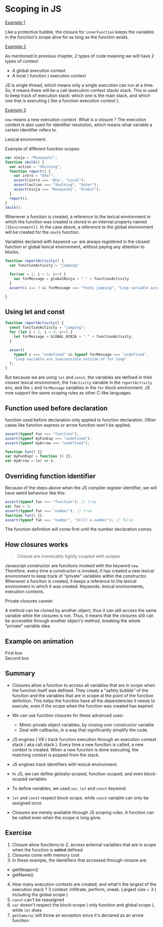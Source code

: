 # Scoping in JS

[Example 1](./ex1.js)

Like a protective bubble, the closure for `innerFunction` keeps the variables in the function's scope alive for as long as the function exists.

[Example 2](./ex2.js)

As mentioned in previous chapter, 2 types of code meaning we will have 2 types of context:

- A global execution context
- A local ( function ) execution context

JS is single thread, which means only a single execution can run at a time. So, it means there will be a call (execution context stack) stack. This is used to keep track of execution stack: which one is the main stack, and which one that is executing ( like a function execution context ).

[Example 3](./ex3.js)

`new` means a new execution context. What is a closure ? The execution context is also used for identifier resolution, which means what variable a certain identifier refers to.

Lexical environment.

Example of different function scopes:

```javascript
var ninja = "Muneyoshi";
function skulk() {
  var action = "Skulking";
  function report() {
    var intro = "Aha!";
    assert(intro === "Aha", "Local");
    assert(action === "Skulking", "Outer");
    assert(ninja === "Muneyoshi", "Global");
  }
  report();
}
skulk();
```

Whenever a function is created, a reference to the lexical environment in which the function was created is stored in an internal property named `[[Environment]]`. In the case above, a reference to the global environment will be created for the `skulk` function.

Variables declared with keyword `var` are always registered in the closest function or global lexical environment, without paying any attention to blocks.

```javascript
function reportActivity() {
  var functionActivity = "jumping"

  for(var = 1; i < 3; i++) {
    var forMessage = globalNinja + " " + functionActivity
  }
  assert(i === 3 && forMessage === "Yoshi jumping", "Loop variable accessible outside of for loop")

}
```

## Using let and const

```javascript
function reportActivity() {
  const functionActivity = "jumping";
  for (let i = 1; i < 3; i++) {
    let forMessage = GLOBAL_NINJA + " " + functionActivity;
  }

  assert(
    typeof i === "undefined" && typeof forMessage === "undefined",
    "Loop variable are inaccessible outside of for loop"
  );
}
```

But because we are using `let` and `const`, the variables are defined in their closest lexical environment, the `fnActivity` variable in the `reportActivity` env, and the `i` and `forMessage` variables in the `for` block environment. JS now support the same scoping rules as other C-like languages.

## Function used before declaration

function used before declaration only applied to function declaration. Other cases like function express or arrow function won't be applied.

```javascript
assert(typeof fun === "function");
assert(typeof myFunExp === "undefined");
assert(typeof myArrow === "undefined");

function fun() {}
var myFunExpr = function () {};
var myArrow = (x) => x;
```

## Overriding function identifier

Because of the steps above when the JS compiler register identifier, we will have weird behaviour like this:

```javascript
assert(typeof fun === "function"); // true
var fun = 3;
assert(typeof fun === "number"); // true
function fun() {}
assert(typeof fun === "number", "Still a number"); // false
```

The function definition will come first until the number declaration comes.

## How closures works

> Closure are irrevocably tightly coupled with scopes

Javascript constructor are functions invoked with the keyword `new`. Therefore, every time a constructor is invoked, it has created a new lexical environment to keep track of "private" variables within the constructor.
Whenever a function is created, it keeps a reference to the lexical environment in which it was created.
Keywords: lexical environments, execution contexts.

Private closures caveat:

A method can be cloned by another object, thus it can still access the same variable while the closures is not. Thus, it means that the closures still can be accessible through another object's method, breaking the whole "private" variable idea.

## Example on animation

<div>
  <div id="box1">First box</div>
  <div id="box2">Second box</div>
  <script>
    function animateIt(elementId) {
      var element = document.getElementById(elementId)
      var tick = 0
      var timer = setInterval(function() {
        if (tick < 100) {
          element.style.left = element.style.top = tick + "px"
          tick++
        }
      })
    }
  </script>
</div>

## Summary

- Closures allow a function to access all variables that are in scope when the function itself was defined.
  They create a "safety bubble" of the function and the variables that are in scope at the point of the function definition. This helps the function have all the dependencies it needs to execute, even if the scope when the function was created has expired.

- We can use function closures for these advanced uses:

  - Mimic private object variables, by closing over constructor variable
  - Deal with callbacks, in a way that significantly simplify the code.

- JS engines ( V8 ) track function execution through an execution context stack ( aka call stack ). Every time a new function is called, a new context is created. When a new function is done executing, the matching context is popped from the stack.

- JS engines track identifiers with lexical environment.
- In JS, we can define globally-scoped, function-scoped, and even block-scoped variables
- To define variables, we used `var`, `let` and `const` keyword.
- `let` and `const` respect block-scope, while `const` variable can only be assigned once
- Closures are merely available through JS scoping rules. A function can be called even when the scope is long gone.

## Exercise

1. Closure allow functions to 2. access external variables that are in scope when the function is ~~called~~ defined
2. Closures come with memory cost
3. In these example, the identifiers that accessed through closure are:

- getWeapon()
- getName()

4. How many execution contexts are created, and what's the largest of the execution stack ?
   3 context: infiltrate, perform, sneak. Largest size = 3 ( including the global scope )
5. `const` can't be reassigned
6. `var` doesn't respect the block-scope ( only function and global scope ), while `let` does
7. `getSamurai` will throw an exception since it's declared as an arrow function
